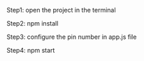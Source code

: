Step1: open the project in the terminal

Step2: npm install

Step3: configure the pin number in app.js file

Step4: npm start